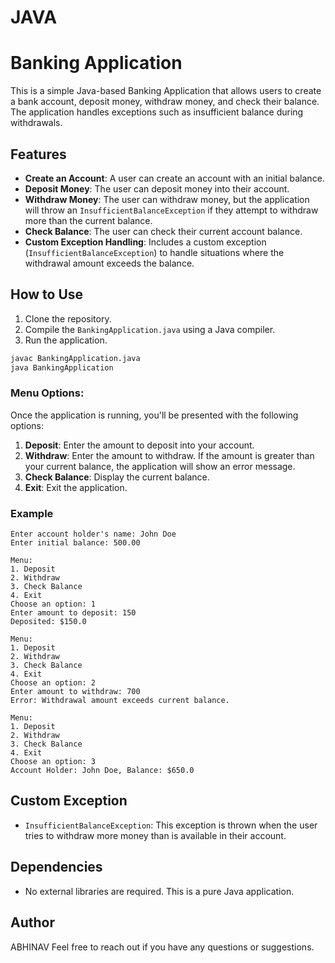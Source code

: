 # JAVA

# Banking Application

This is a simple Java-based Banking Application that allows users to create a bank account, deposit money, withdraw money, and check their balance. The application handles exceptions such as insufficient balance during withdrawals.

## Features
- **Create an Account**: A user can create an account with an initial balance.
- **Deposit Money**: The user can deposit money into their account.
- **Withdraw Money**: The user can withdraw money, but the application will throw an `InsufficientBalanceException` if they attempt to withdraw more than the current balance.
- **Check Balance**: The user can check their current account balance.
- **Custom Exception Handling**: Includes a custom exception (`InsufficientBalanceException`) to handle situations where the withdrawal amount exceeds the balance.

## How to Use

1. Clone the repository.
2. Compile the `BankingApplication.java` using a Java compiler.
3. Run the application.

```bash
javac BankingApplication.java
java BankingApplication
```

### Menu Options:
Once the application is running, you'll be presented with the following options:

1. **Deposit**: Enter the amount to deposit into your account.
2. **Withdraw**: Enter the amount to withdraw. If the amount is greater than your current balance, the application will show an error message.
3. **Check Balance**: Display the current balance.
4. **Exit**: Exit the application.

### Example

```
Enter account holder's name: John Doe
Enter initial balance: 500.00

Menu:
1. Deposit
2. Withdraw
3. Check Balance
4. Exit
Choose an option: 1
Enter amount to deposit: 150
Deposited: $150.0

Menu:
1. Deposit
2. Withdraw
3. Check Balance
4. Exit
Choose an option: 2
Enter amount to withdraw: 700
Error: Withdrawal amount exceeds current balance.

Menu:
1. Deposit
2. Withdraw
3. Check Balance
4. Exit
Choose an option: 3
Account Holder: John Doe, Balance: $650.0
```

## Custom Exception

- `InsufficientBalanceException`: This exception is thrown when the user tries to withdraw more money than is available in their account.

## Dependencies

- No external libraries are required. This is a pure Java application.

## Author
ABHINAV
Feel free to reach out if you have any questions or suggestions.

